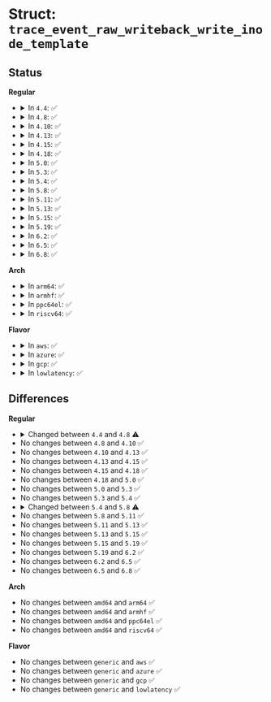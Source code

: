 # Struct: <code>trace_event_raw_writeback_write_inode_template</code>

## Status
<b>Regular</b>
<ul>
<li>
<details>
<summary>In <code>4.4</code>: ✅</summary>

```c
struct trace_event_raw_writeback_write_inode_template {
    struct trace_entry ent;
    char name[32];
    long unsigned int ino;
    int sync_mode;
    u32 __data_loc_cgroup;
    char __data[0];
};
```
</details>
</li>
<li>
<details>
<summary>In <code>4.8</code>: ✅</summary>

```c
struct trace_event_raw_writeback_write_inode_template {
    struct trace_entry ent;
    char name[32];
    long unsigned int ino;
    int sync_mode;
    unsigned int cgroup_ino;
    char __data[0];
};
```
</details>
</li>
<li>
<details>
<summary>In <code>4.10</code>: ✅</summary>

```c
struct trace_event_raw_writeback_write_inode_template {
    struct trace_entry ent;
    char name[32];
    long unsigned int ino;
    int sync_mode;
    unsigned int cgroup_ino;
    char __data[0];
};
```
</details>
</li>
<li>
<details>
<summary>In <code>4.13</code>: ✅</summary>

```c
struct trace_event_raw_writeback_write_inode_template {
    struct trace_entry ent;
    char name[32];
    long unsigned int ino;
    int sync_mode;
    unsigned int cgroup_ino;
    char __data[0];
};
```
</details>
</li>
<li>
<details>
<summary>In <code>4.15</code>: ✅</summary>

```c
struct trace_event_raw_writeback_write_inode_template {
    struct trace_entry ent;
    char name[32];
    long unsigned int ino;
    int sync_mode;
    unsigned int cgroup_ino;
    char __data[0];
};
```
</details>
</li>
<li>
<details>
<summary>In <code>4.18</code>: ✅</summary>

```c
struct trace_event_raw_writeback_write_inode_template {
    struct trace_entry ent;
    char name[32];
    long unsigned int ino;
    int sync_mode;
    unsigned int cgroup_ino;
    char __data[0];
};
```
</details>
</li>
<li>
<details>
<summary>In <code>5.0</code>: ✅</summary>

```c
struct trace_event_raw_writeback_write_inode_template {
    struct trace_entry ent;
    char name[32];
    long unsigned int ino;
    int sync_mode;
    unsigned int cgroup_ino;
    char __data[0];
};
```
</details>
</li>
<li>
<details>
<summary>In <code>5.3</code>: ✅</summary>

```c
struct trace_event_raw_writeback_write_inode_template {
    struct trace_entry ent;
    char name[32];
    long unsigned int ino;
    int sync_mode;
    unsigned int cgroup_ino;
    char __data[0];
};
```
</details>
</li>
<li>
<details>
<summary>In <code>5.4</code>: ✅</summary>

```c
struct trace_event_raw_writeback_write_inode_template {
    struct trace_entry ent;
    char name[32];
    long unsigned int ino;
    int sync_mode;
    unsigned int cgroup_ino;
    char __data[0];
};
```
</details>
</li>
<li>
<details>
<summary>In <code>5.8</code>: ✅</summary>

```c
struct trace_event_raw_writeback_write_inode_template {
    struct trace_entry ent;
    char name[32];
    ino_t ino;
    int sync_mode;
    ino_t cgroup_ino;
    char __data[0];
};
```
</details>
</li>
<li>
<details>
<summary>In <code>5.11</code>: ✅</summary>

```c
struct trace_event_raw_writeback_write_inode_template {
    struct trace_entry ent;
    char name[32];
    ino_t ino;
    int sync_mode;
    ino_t cgroup_ino;
    char __data[0];
};
```
</details>
</li>
<li>
<details>
<summary>In <code>5.13</code>: ✅</summary>

```c
struct trace_event_raw_writeback_write_inode_template {
    struct trace_entry ent;
    char name[32];
    ino_t ino;
    int sync_mode;
    ino_t cgroup_ino;
    char __data[0];
};
```
</details>
</li>
<li>
<details>
<summary>In <code>5.15</code>: ✅</summary>

```c
struct trace_event_raw_writeback_write_inode_template {
    struct trace_entry ent;
    char name[32];
    ino_t ino;
    int sync_mode;
    ino_t cgroup_ino;
    char __data[0];
};
```
</details>
</li>
<li>
<details>
<summary>In <code>5.19</code>: ✅</summary>

```c
struct trace_event_raw_writeback_write_inode_template {
    struct trace_entry ent;
    char name[32];
    ino_t ino;
    int sync_mode;
    ino_t cgroup_ino;
    char __data[0];
};
```
</details>
</li>
<li>
<details>
<summary>In <code>6.2</code>: ✅</summary>

```c
struct trace_event_raw_writeback_write_inode_template {
    struct trace_entry ent;
    char name[32];
    ino_t ino;
    int sync_mode;
    ino_t cgroup_ino;
    char __data[0];
};
```
</details>
</li>
<li>
<details>
<summary>In <code>6.5</code>: ✅</summary>

```c
struct trace_event_raw_writeback_write_inode_template {
    struct trace_entry ent;
    char name[32];
    ino_t ino;
    int sync_mode;
    ino_t cgroup_ino;
    char __data[0];
};
```
</details>
</li>
<li>
<details>
<summary>In <code>6.8</code>: ✅</summary>

```c
struct trace_event_raw_writeback_write_inode_template {
    struct trace_entry ent;
    char name[32];
    ino_t ino;
    int sync_mode;
    ino_t cgroup_ino;
    char __data[0];
};
```
</details>
</li>
</ul>
<b>Arch</b>
<ul>
<li>
<details>
<summary>In <code>arm64</code>: ✅</summary>

```c
struct trace_event_raw_writeback_write_inode_template {
    struct trace_entry ent;
    char name[32];
    long unsigned int ino;
    int sync_mode;
    unsigned int cgroup_ino;
    char __data[0];
};
```
</details>
</li>
<li>
<details>
<summary>In <code>armhf</code>: ✅</summary>

```c
struct trace_event_raw_writeback_write_inode_template {
    struct trace_entry ent;
    char name[32];
    long unsigned int ino;
    int sync_mode;
    unsigned int cgroup_ino;
    char __data[0];
};
```
</details>
</li>
<li>
<details>
<summary>In <code>ppc64el</code>: ✅</summary>

```c
struct trace_event_raw_writeback_write_inode_template {
    struct trace_entry ent;
    char name[32];
    long unsigned int ino;
    int sync_mode;
    unsigned int cgroup_ino;
    char __data[0];
};
```
</details>
</li>
<li>
<details>
<summary>In <code>riscv64</code>: ✅</summary>

```c
struct trace_event_raw_writeback_write_inode_template {
    struct trace_entry ent;
    char name[32];
    long unsigned int ino;
    int sync_mode;
    unsigned int cgroup_ino;
    char __data[0];
};
```
</details>
</li>
</ul>
<b>Flavor</b>
<ul>
<li>
<details>
<summary>In <code>aws</code>: ✅</summary>

```c
struct trace_event_raw_writeback_write_inode_template {
    struct trace_entry ent;
    char name[32];
    long unsigned int ino;
    int sync_mode;
    unsigned int cgroup_ino;
    char __data[0];
};
```
</details>
</li>
<li>
<details>
<summary>In <code>azure</code>: ✅</summary>

```c
struct trace_event_raw_writeback_write_inode_template {
    struct trace_entry ent;
    char name[32];
    long unsigned int ino;
    int sync_mode;
    unsigned int cgroup_ino;
    char __data[0];
};
```
</details>
</li>
<li>
<details>
<summary>In <code>gcp</code>: ✅</summary>

```c
struct trace_event_raw_writeback_write_inode_template {
    struct trace_entry ent;
    char name[32];
    long unsigned int ino;
    int sync_mode;
    unsigned int cgroup_ino;
    char __data[0];
};
```
</details>
</li>
<li>
<details>
<summary>In <code>lowlatency</code>: ✅</summary>

```c
struct trace_event_raw_writeback_write_inode_template {
    struct trace_entry ent;
    char name[32];
    long unsigned int ino;
    int sync_mode;
    unsigned int cgroup_ino;
    char __data[0];
};
```
</details>
</li>
</ul>

## Differences
<b>Regular</b>
<ul>
<li>
<details>
<summary>Changed between <code>4.4</code> and <code>4.8</code> ⚠️</summary>
<ul>
<li>
<b>Field added. </b>
<code>unsigned int cgroup_ino</code>
</li>
<li>
<b>Field removed. </b>
<code>u32 __data_loc_cgroup</code>
</li>
</ul>
</details>
</li>
<li>
No changes between <code>4.8</code> and <code>4.10</code> ✅
</li>
<li>
No changes between <code>4.10</code> and <code>4.13</code> ✅
</li>
<li>
No changes between <code>4.13</code> and <code>4.15</code> ✅
</li>
<li>
No changes between <code>4.15</code> and <code>4.18</code> ✅
</li>
<li>
No changes between <code>4.18</code> and <code>5.0</code> ✅
</li>
<li>
No changes between <code>5.0</code> and <code>5.3</code> ✅
</li>
<li>
No changes between <code>5.3</code> and <code>5.4</code> ✅
</li>
<li>
<details>
<summary>Changed between <code>5.4</code> and <code>5.8</code> ⚠️</summary>
<ul>
<li>
<b>Field type changed. </b>
<code>long unsigned int ino</code> ➡️ <code>ino_t ino</code>
</li>
<li>
<b>Field type changed. </b>
<code>unsigned int cgroup_ino</code> ➡️ <code>ino_t cgroup_ino</code>
</li>
</ul>
</details>
</li>
<li>
No changes between <code>5.8</code> and <code>5.11</code> ✅
</li>
<li>
No changes between <code>5.11</code> and <code>5.13</code> ✅
</li>
<li>
No changes between <code>5.13</code> and <code>5.15</code> ✅
</li>
<li>
No changes between <code>5.15</code> and <code>5.19</code> ✅
</li>
<li>
No changes between <code>5.19</code> and <code>6.2</code> ✅
</li>
<li>
No changes between <code>6.2</code> and <code>6.5</code> ✅
</li>
<li>
No changes between <code>6.5</code> and <code>6.8</code> ✅
</li>
</ul>
<b>Arch</b>
<ul>
<li>
No changes between <code>amd64</code> and <code>arm64</code> ✅
</li>
<li>
No changes between <code>amd64</code> and <code>armhf</code> ✅
</li>
<li>
No changes between <code>amd64</code> and <code>ppc64el</code> ✅
</li>
<li>
No changes between <code>amd64</code> and <code>riscv64</code> ✅
</li>
</ul>
<b>Flavor</b>
<ul>
<li>
No changes between <code>generic</code> and <code>aws</code> ✅
</li>
<li>
No changes between <code>generic</code> and <code>azure</code> ✅
</li>
<li>
No changes between <code>generic</code> and <code>gcp</code> ✅
</li>
<li>
No changes between <code>generic</code> and <code>lowlatency</code> ✅
</li>
</ul>
